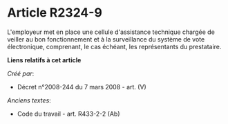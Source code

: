 # Article R2324-9

L'employeur met en place une cellule d'assistance technique chargée de veiller au bon fonctionnement et à la surveillance du
système de vote électronique, comprenant, le cas échéant, les représentants du prestataire.

**Liens relatifs à cet article**

_Créé par_:

  - Décret n°2008-244 du 7 mars 2008 - art. (V)

_Anciens textes_:

  - Code du travail - art. R433-2-2 (Ab)
